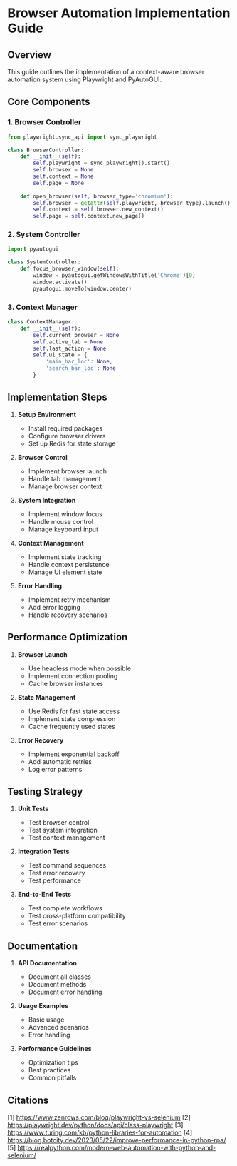 # Browser Automation Implementation Guide

## Overview
This guide outlines the implementation of a context-aware browser automation system using Playwright and PyAutoGUI.

## Core Components

### 1. Browser Controller
```python
from playwright.sync_api import sync_playwright

class BrowserController:
    def __init__(self):
        self.playwright = sync_playwright().start()
        self.browser = None
        self.context = None
        self.page = None
    
    def open_browser(self, browser_type='chromium'):
        self.browser = getattr(self.playwright, browser_type).launch()
        self.context = self.browser.new_context()
        self.page = self.context.new_page()
```

### 2. System Controller
```python
import pyautogui

class SystemController:
    def focus_browser_window(self):
        window = pyautogui.getWindowsWithTitle('Chrome')[0]
        window.activate()
        pyautogui.moveTo(window.center)
```

### 3. Context Manager
```python
class ContextManager:
    def __init__(self):
        self.current_browser = None
        self.active_tab = None
        self.last_action = None
        self.ui_state = {
            'main_bar_loc': None,
            'search_bar_loc': None
        }
```

## Implementation Steps

1. **Setup Environment**
   - Install required packages
   - Configure browser drivers
   - Set up Redis for state storage

2. **Browser Control**
   - Implement browser launch
   - Handle tab management
   - Manage browser context

3. **System Integration**
   - Implement window focus
   - Handle mouse control
   - Manage keyboard input

4. **Context Management**
   - Implement state tracking
   - Handle context persistence
   - Manage UI element state

5. **Error Handling**
   - Implement retry mechanism
   - Add error logging
   - Handle recovery scenarios

## Performance Optimization

1. **Browser Launch**
   - Use headless mode when possible
   - Implement connection pooling
   - Cache browser instances

2. **State Management**
   - Use Redis for fast state access
   - Implement state compression
   - Cache frequently used states

3. **Error Recovery**
   - Implement exponential backoff
   - Add automatic retries
   - Log error patterns

## Testing Strategy

1. **Unit Tests**
   - Test browser control
   - Test system integration
   - Test context management

2. **Integration Tests**
   - Test command sequences
   - Test error recovery
   - Test performance

3. **End-to-End Tests**
   - Test complete workflows
   - Test cross-platform compatibility
   - Test error scenarios

## Documentation

1. **API Documentation**
   - Document all classes
   - Document methods
   - Document error handling

2. **Usage Examples**
   - Basic usage
   - Advanced scenarios
   - Error handling

3. **Performance Guidelines**
   - Optimization tips
   - Best practices
   - Common pitfalls

## Citations
[1] https://www.zenrows.com/blog/playwright-vs-selenium
[2] https://playwright.dev/python/docs/api/class-playwright
[3] https://www.turing.com/kb/python-libraries-for-automation
[4] https://blog.botcity.dev/2023/05/22/improve-performance-in-python-rpa/
[5] https://realpython.com/modern-web-automation-with-python-and-selenium/
